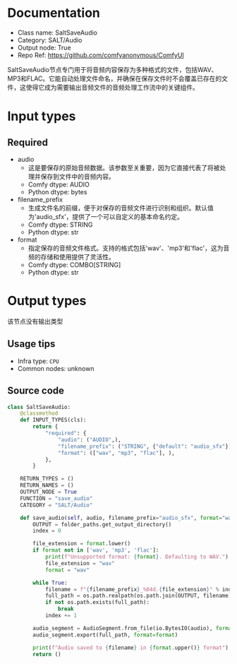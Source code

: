 
# Documentation
- Class name: SaltSaveAudio
- Category: SALT/Audio
- Output node: True
- Repo Ref: https://github.com/comfyanonymous/ComfyUI

SaltSaveAudio节点专门用于将音频内容保存为多种格式的文件，包括WAV、MP3和FLAC。它能自动处理文件命名，并确保在保存文件时不会覆盖已存在的文件，这使得它成为需要输出音频文件的音频处理工作流中的关键组件。

# Input types
## Required
- audio
    - 这是要保存的原始音频数据。该参数至关重要，因为它直接代表了将被处理并保存到文件中的音频内容。
    - Comfy dtype: AUDIO
    - Python dtype: bytes
- filename_prefix
    - 生成文件名的前缀，便于对保存的音频文件进行识别和组织。默认值为'audio_sfx'，提供了一个可以自定义的基本命名约定。
    - Comfy dtype: STRING
    - Python dtype: str
- format
    - 指定保存的音频文件格式。支持的格式包括'wav'、'mp3'和'flac'，这为音频的存储和使用提供了灵活性。
    - Comfy dtype: COMBO[STRING]
    - Python dtype: str

# Output types
该节点没有输出类型


## Usage tips
- Infra type: `CPU`
- Common nodes: unknown


## Source code
```python
class SaltSaveAudio:
    @classmethod
    def INPUT_TYPES(cls):
        return {
            "required": {
                "audio": ("AUDIO",),
                "filename_prefix": ("STRING", {"default": "audio_sfx"}),
                "format": (["wav", "mp3", "flac"], ),
            },
        }

    RETURN_TYPES = ()
    RETURN_NAMES = ()
    OUTPUT_NODE = True
    FUNCTION = "save_audio"
    CATEGORY = "SALT/Audio"

    def save_audio(self, audio, filename_prefix="audio_sfx", format="wav"):
        OUTPUT = folder_paths.get_output_directory()
        index = 0

        file_extension = format.lower()
        if format not in ['wav', 'mp3', 'flac']:
            print(f"Unsupported format: {format}. Defaulting to WAV.")
            file_extension = "wav"
            format = "wav"

        while True:
            filename = f"{filename_prefix}_%04d.{file_extension}" % index
            full_path = os.path.realpath(os.path.join(OUTPUT, filename))
            if not os.path.exists(full_path):
                break
            index += 1

        audio_segment = AudioSegment.from_file(io.BytesIO(audio), format="wav")
        audio_segment.export(full_path, format=format)

        print(f"Audio saved to {filename} in {format.upper()} format")
        return ()

```
